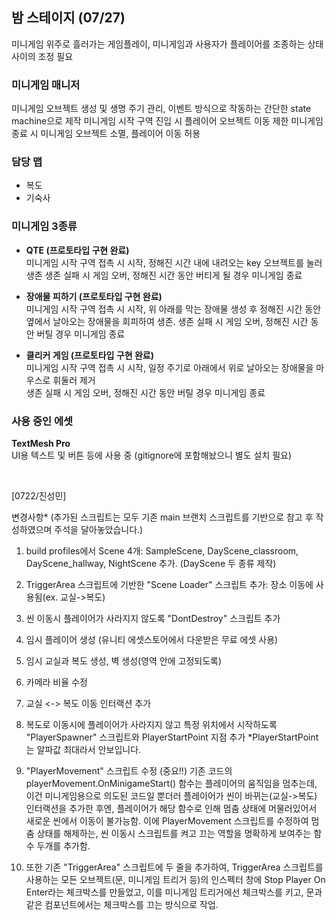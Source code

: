 ## 밤 스테이지 (07/27) ##
미니게임 위주로 흘러가는 게임플레이, 미니게임과 사용자가 플레이어를 조종하는 상태 사이의 조정 필요

### 미니게임 매니저
미니게임 오브젝트 생성 및 생명 주기 관리, 이벤트 방식으로 작동하는 간단한 state machine으로 제작
미니게임 시작 구역 진입 시 플레이어 오브젝트 이동 제한
미니게임 종료 시 미니게임 오브젝트 소멸, 플레이어 이동 허용

### 담당 맵
- 복도
- 기숙사

### 미니게임 3종류
- **QTE (프로토타입 구현 완료)**  
미니게임 시작 구역 접촉 시 시작, 정해진 시간 내에 내려오는 key 오브젝트를 눌러 생존
생존 실패 시 게임 오버, 정해진 시간 동안 버티게 될 경우 미니게임 종료

- **장애물 피하기 (프로토타입 구현 완료)**   
미니게임 시작 구역 접촉 시 시작, 위 아래를 막는 장애물 생성 후 정해진 시간 동안 옆에서 날아오는 장애물을 회피하여 생존. 생존 실패 시 게임 오버, 정해진 시간 동안 버틸 경우 미니게임 종료

- **클리커 게임 (프로토타입 구현 완료)**  
미니게임 시작 구역 접촉 시 시작, 일정 주기로 아래에서 위로 날아오는 장애물을 마우스로 휘둘러 제거  
생존 실패 시 게임 오버, 정해진 시간 동안 버틸 경우 미니게임 종료

### 사용 중인 에셋
**TextMesh Pro**  
UI용 텍스트 및 버튼 등에 사용 중 (gitignore에 포함해놨으니 별도 설치 필요)   
   
<br>



[0722/진성민] 

변경사항* (추가된 스크립트는 모두 기존 main 브랜치 스크립트를 기반으로 참고 후 작성하였으며 주석을 달아놓았습니다.)

1. build profiles에서 Scene 4개: SampleScene, DayScene_classroom, DayScene_hallway, NightScene 추가. (DayScene 두 종류 제작)

2. TriggerArea 스크립트에 기반한 "Scene Loader" 스크립트 추가: 장소 이동에 사용됨(ex. 교실->복도)

3. 씬 이동시 플레이어가 사라지지 않도록 "DontDestroy" 스크립트 추가

4. 임시 플레이어 생성 (유니티 에셋스토어에서 다운받은 무료 에셋 사용)

5. 임시 교실과 복도 생성, 벽 생성(영역 안에 고정되도록)

6. 카메라 비율 수정

7. 교실 <-> 복도 이동 인터랙션 추가

8. 복도로 이동시에 플레이어가 사라지지 않고 특정 위치에서 시작하도록 "PlayerSpawner" 스크립트와 PlayerStartPoint 지점 추가
*PlayerStartPoint 는 알파값 최대라서 안보입니다. 

9. "PlayerMovement" 스크립트 수정 (중요!!) 기존 코드의 playerMovement.OnMinigameStart() 함수는 플레이어의 움직임을 멈추는데,
이건 미니게임용으로 의도된 코드일 뿐더러 플레이어가 씬이 바뀌는(교실->복도) 인터랙션을 추가한 후엔, 플레이어가 해당 함수로 인해 
멈춤 상태에 머물러있어서 새로운 씬에서 이동이 불가능함. 이에 PlayerMovement 스크립트를 수정하여 멈춤 상태를 해제하는, 
씬 이동시 스크립트를 켜고 끄는 역할을 명확하게 보여주는 함수 두개를 추가함.

10. 또한 기존 "TriggerArea" 스크립트에 두 줄을 추가하여, TriggerArea 스크립트를 사용하는 모든 오브젝트(문, 미니게임 트리거 등)의 인스펙터 
창에 Stop Player On Enter라는 체크박스를 만들었고, 이를 미니게임 트리거에선 체크박스를 키고, 문과 같은 컴포넌트에서는 체크박스를 끄는
방식으로 작업.

